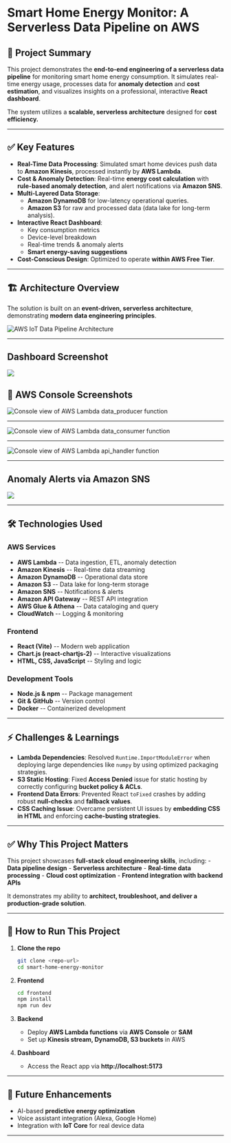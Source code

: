 # Smart Home Energy Monitor: A Serverless Data Pipeline on AWS

## 📌 Project Summary

This project demonstrates the **end-to-end engineering of a serverless
data pipeline** for monitoring smart home energy consumption. It
simulates real-time energy usage, processes data for **anomaly
detection** and **cost estimation**, and visualizes insights on a
professional, interactive **React dashboard**.

The system utilizes a **scalable, serverless architecture** designed for **cost efficiency.**

------------------------------------------------------------------------

## ✅ Key Features

-   **Real-Time Data Processing**: Simulated smart home devices push
    data to **Amazon Kinesis**, processed instantly by **AWS Lambda**.
-   **Cost & Anomaly Detection**: Real-time **energy cost calculation**
    with **rule-based anomaly detection**, and alert notifications via
    **Amazon SNS**.
-   **Multi-Layered Data Storage**:
    -   **Amazon DynamoDB** for low-latency operational queries.
    -   **Amazon S3** for raw and processed data (data lake for
        long-term analysis).
-   **Interactive React Dashboard**:
    -   Key consumption metrics
    -   Device-level breakdown
    -   Real-time trends & anomaly alerts
    -   **Smart energy-saving suggestions**
-   **Cost-Conscious Design**: Optimized to operate **within AWS Free
    Tier**.

------------------------------------------------------------------------

## 🏗️ Architecture Overview

The solution is built on an **event-driven, serverless architecture**,
demonstrating **modern data engineering principles**.

![AWS IoT Data Pipeline Architecture](images/architecture.png)
  

------------------------------------------------------------------------
## Dashboard Screenshot

![](images/Dashboard.png)

## 📸 AWS Console Screenshots
![Console view of AWS Lambda data_producer function](images/data_producer.png)

------------------------------------------------------------------------

![Console view of AWS Lambda data_consumer function](images/data_consumer.png)

------------------------------------------------------------------------

![Console view of AWS Lambda api_handler function](images/api_handler.png)

------------------------------------------------------------------------

## Anomaly Alerts via Amazon SNS 
![](images/Email_Alerts.png)

------------------------------------------------------------------------

## 🛠️ Technologies Used

### **AWS Services**

-   **AWS Lambda** -- Data ingestion, ETL, anomaly detection
-   **Amazon Kinesis** -- Real-time data streaming
-   **Amazon DynamoDB** -- Operational data store
-   **Amazon S3** -- Data lake for long-term storage
-   **Amazon SNS** -- Notifications & alerts
-   **Amazon API Gateway** -- REST API integration
-   **AWS Glue & Athena** -- Data cataloging and query
-   **CloudWatch** -- Logging & monitoring

### **Frontend**

-   **React (Vite)** -- Modern web application
-   **Chart.js (react-chartjs-2)** -- Interactive visualizations
-   **HTML, CSS, JavaScript** -- Styling and logic

### **Development Tools**

-   **Node.js & npm** -- Package management
-   **Git & GitHub** -- Version control
-   **Docker** -- Containerized development

------------------------------------------------------------------------

## ⚡ Challenges & Learnings

-   **Lambda Dependencies**: Resolved `Runtime.ImportModuleError` when
    deploying large dependencies like `numpy` by using optimized
    packaging strategies.
-   **S3 Static Hosting**: Fixed **Access Denied** issue for static
    hosting by correctly configuring **bucket policy & ACLs**.
-   **Frontend Data Errors**: Prevented React `toFixed` crashes by
    adding robust **null-checks** and **fallback values**.
-   **CSS Caching Issue**: Overcame persistent UI issues by **embedding
    CSS in HTML** and enforcing **cache-busting strategies**.

------------------------------------------------------------------------

## ✅ Why This Project Matters

This project showcases **full-stack cloud engineering skills**,
including: - **Data pipeline design** - **Serverless architecture** -
**Real-time data processing** - **Cloud cost optimization** - **Frontend
integration with backend APIs**

It demonstrates my ability to **architect, troubleshoot, and deliver a
production-grade solution**.

------------------------------------------------------------------------

## 🚀 How to Run This Project

1.  **Clone the repo**

    ``` bash
    git clone <repo-url>
    cd smart-home-energy-monitor
    ```

2.  **Frontend**

    ``` bash
    cd frontend
    npm install
    npm run dev
    ```

3.  **Backend**

    -   Deploy **AWS Lambda functions** via **AWS Console** or **SAM**
    -   Set up **Kinesis stream, DynamoDB, S3 buckets** in AWS

4.  **Dashboard**

    -   Access the React app via **http://localhost:5173**

------------------------------------------------------------------------

## 📌 Future Enhancements

-   AI-based **predictive energy optimization**
-   Voice assistant integration (Alexa, Google Home)
-   Integration with **IoT Core** for real device data

------------------------------------------------------------------------


